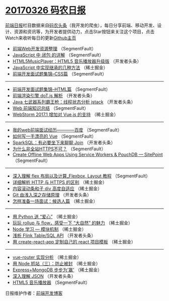 # [20170326 码农日报](http://hao.caibaojian.com/date/2017/03/26)

[前端日报](http://caibaojian.com/c/news)栏目数据来自[码农头条](http://hao.caibaojian.com/)（我开发的爬虫），每日分享前端、移动开发、设计、资源和资讯等，为开发者提供动力，点击Star按钮来关注这个项目，点击Watch来收听每日的更新[Github主页](https://github.com/kujian/frontendDaily)
* [前端Web开发资源整理](http://hao.caibaojian.com/31958.html) （SegmentFault）
* [JavaScript 中 闭包 的详解](http://hao.caibaojian.com/31954.html) （SegmentFault）
* [HTML5MusicPlayer：HTML5 音乐播放器升级版](http://hao.caibaojian.com/31945.html) （开发者头条）
* [JavaScript 中实现继承的几种方法](http://hao.caibaojian.com/31891.html) （稀土掘金）
* [前端开发面试题集锦&#8211;CSS篇](http://hao.caibaojian.com/31953.html) （SegmentFault）

***
* [前端开发面试题集锦&#8211;HTML篇](http://hao.caibaojian.com/31957.html) （SegmentFault）
* [前端渲染引擎 doT.js 解析](http://hao.caibaojian.com/31942.html) （开发者头条）
* [Java 七武器系列霸王枪：线程状态分析 jstack](http://hao.caibaojian.com/31943.html) （开发者头条）
* [Web 前端知识总结](http://hao.caibaojian.com/31952.html) （SegmentFault）
* [WebStorm 2017.1 增加对 Vue.js 的支持](http://hao.caibaojian.com/31892.html) （稀土掘金）

***
* [我的web前端面试经历————百度](http://hao.caibaojian.com/31955.html) （SegmentFault）
* [如何写一手漂亮的 Vue](http://hao.caibaojian.com/31909.html) （SegmentFault）
* [SparkSQL：有必要坐下来聊聊 Join](http://hao.caibaojian.com/31944.html) （开发者头条）
* [为什么非全站HTTPS不可？](http://hao.caibaojian.com/31951.html) （SegmentFault）
* [Create Offline Web Apps Using Service Workers &amp; PouchDB — SitePoint](http://hao.caibaojian.com/31923.html) （SegmentFault）

***
* [深入理解 flex 布局以及计算_Flexbox, Layout 教程](http://hao.caibaojian.com/31956.html) （SegmentFault）
* [详细解析 HTTP 与 HTTPS 的区别](http://hao.caibaojian.com/31885.html) （稀土掘金）
* [内容滚动条和子 div 高度自适应](http://hao.caibaojian.com/31886.html) （稀土掘金）
* [Git 由浅入深之存储原理](http://hao.caibaojian.com/31930.html) （开发者头条）
* [怎样准备一场面试：候选人篇](http://hao.caibaojian.com/31882.html) （稀土掘金）

***
* [用 Python 送 “爱心”](http://hao.caibaojian.com/31893.html) （稀土掘金）
* [玩玩 rollup 与 flow，感受一下 “大自然” 的魅力](http://hao.caibaojian.com/31894.html) （稀土掘金）
* [Node 学习 &#8212; 模块机制](http://hao.caibaojian.com/31884.html) （稀土掘金）
* [浅析 Flink Table/SQL API](http://hao.caibaojian.com/31941.html) （开发者头条）
* [用 create-react-app 定制自己的 react 项目模板](http://hao.caibaojian.com/31878.html) （稀土掘金）

***
* [vue-router 实现分析](http://hao.caibaojian.com/31890.html) （稀土掘金）
* [用 Node 抓站（三）：防止被封](http://hao.caibaojian.com/31883.html) （稀土掘金）
* [Express+MongoDB 步步为&#x27;赢&#x27;](http://hao.caibaojian.com/31887.html) （稀土掘金）
* [深入理解 JSON](http://hao.caibaojian.com/31929.html) （开发者头条）
* [HTML5 音乐播放器](http://hao.caibaojian.com/31910.html) （SegmentFault）

日报维护作者：[前端开发博客](http://caibaojian.com/) 